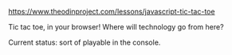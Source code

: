 https://www.theodinproject.com/lessons/javascript-tic-tac-toe

Tic tac toe, in your browser! Where will technology go from here?

Current status: sort of playable in the console.
